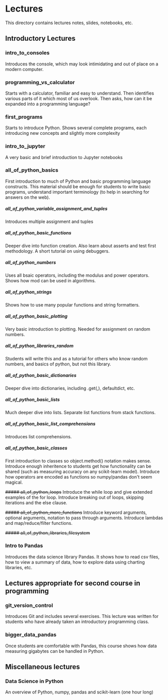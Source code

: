# Lectures
This directory contains lectures notes, slides, notebooks, etc.

## Introductory Lectures

### intro_to_consoles
Introduces the console, which may look intimidating and out of place on a modern computer.

### programming_vs_calculator
Starts with a calculator, familiar and easy to understand. Then identifies various parts of it which most of us overlook. Then asks, how can it be expanded into a programming language?

### first_programs
Starts to introduce Python. Shows several complete programs, each introducing new concepts and slightly more complexity

### intro_to_jupyter
A very basic and brief introduction to Jupyter notebooks

### all_of_python_basics
First introduction to much of Python and basic programming language constructs. This material should be enough for students to write basic programs, understand important terminology (to help in searching for answers on the web).

##### all_of_python_variable_assignment_and_tuples
Introduces multiple assignment and tuples

##### all_of_python_basic_functions
Deeper dive into function creation. Also learn about asserts and test first methodology. A short tutorial on using debuggers.

##### all_of_python_numbers
Uses all bsaic operators, including the modulus and power operators. Shows how mod can be used in algorithms.

##### all_of_python_strings
Shows how to use many popular functions and string formatters.

##### all_of_python_basic_plotting
Very basic introduction to plotting. Needed for assignment on random numbers.

##### all_of_python_libraries_random
Students will write this and as a tutorial for others who know random numbers, and basics of python, but not this library.

##### all_of_python_basic_dictionaries
Deeper dive into dictionaries, including .get(,), defaultdict, etc.

##### all_of_python_basic_lists
Much deeper dive into lists. Separate list functions from stack functions.

##### all_of_python_basic_list_comprehensions
Introduces list comprehensions.

##### all_of_python_basic_classes
First introduction to classes so object.method() notation makes sense. Introduce enough inheritence to students get how functionality can be shared (such as measuring accuracy on any scikit-learn model). Introduce how operators are encoded as functions so numpy/pandas don't seem magical.

~~##### all_of_python_loops~~
Introduce the while loop and give extended examples of the for loop. Introduce breaking out of loops, skipping iterations and the else clause.

~~##### all_of_python_more_functions~~
Introduce keyword arguments, optional arguments, notation to pass through arguments. Introduce lambdas and map/reduce/filter functions.

~~##### all_of_python_libraries_filesystem~~

### Intro to Pandas
Introduces the data science library Pandas. It shows how to read csv files, how to view a summary of data, how to explore data using charting libraries, etc.

## Lectures appropriate for second course in programming

### git_version_control
Introduces Git and includes several exercises. This lecture was written for students who have already taken an introductory programming class.

### bigger_data_pandas
Once students are comfortable with Pandas, this course shows how data measuring gigabytes can be handled in Python.

## Miscellaneous lectures

### Data Science in Python
An overview of Python, numpy, pandas and scikit-learn (one hour long)